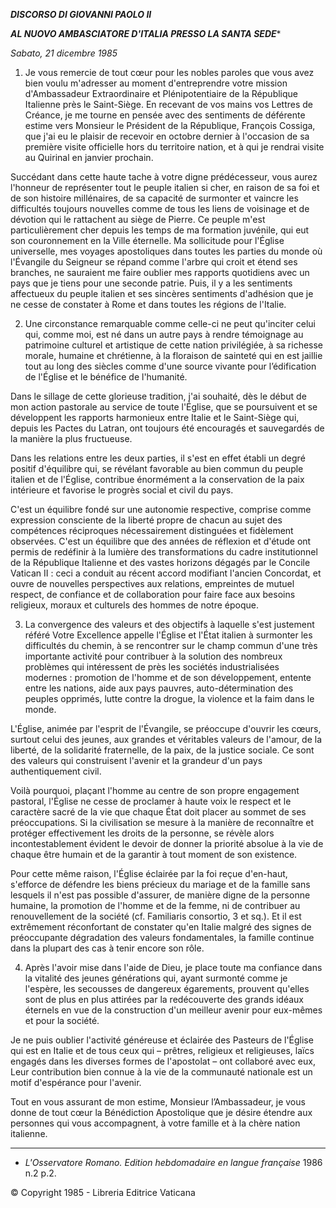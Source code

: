 ***DISCORSO DI GIOVANNI PAOLO II***

***AL NUOVO AMBASCIATORE D'ITALIA PRESSO LA SANTA SEDE****

*Sabato, 21 dicembre 1985*

1. Je vous remercie de tout cœur pour les nobles paroles que vous avez bien voulu m'adresser au moment d'entreprendre votre mission d'Ambassadeur Extraordinaire et Plénipotentiaire de la République Italienne près le Saint-Siège. En recevant de vos mains vos Lettres de Créance, je me tourne en pensée avec des sentiments de déférente estime vers Monsieur le Président de la République, François Cossiga, que j'ai eu le plaisir de recevoir en octobre dernier à l'occasion de sa première visite officielle hors du territoire nation, et à qui je rendrai visite au Quirinal en janvier prochain.

Succédant dans cette haute tache à votre digne prédécesseur, vous aurez l'honneur de représenter tout le peuple italien si cher, en raison de sa foi et de son histoire millénaires, de sa capacité de surmonter et vaincre les difficultés toujours nouvelles comme de tous les liens de voisinage et de dévotion qui le rattachent au siège de Pierre. Ce peuple m'est particulièrement cher depuis les temps de ma formation juvénile, qui eut son couronnement en la Ville éternelle. Ma sollicitude pour l'Église universelle, mes voyages apostoliques dans toutes les parties du monde où l'Évangile du Seigneur se répand comme l'arbre qui croit et étend ses branches, ne sauraient me faire oublier mes rapports quotidiens avec un pays que je tiens pour une seconde patrie. Puis, il y a les sentiments affectueux du peuple italien et ses sincères sentiments d'adhésion que je ne cesse de constater à Rome et dans toutes les régions de l'Italie.

2. Une circonstance remarquable comme celle-ci ne peut qu'inciter celui qui, comme moi, est né dans un autre pays à rendre témoignage au patrimoine culturel et artistique de cette nation privilégiée, à sa richesse morale, humaine et chrétienne, à la floraison de sainteté qui en est jaillie tout au long des siècles comme d'une source vivante pour l’édification de l'Église et le bénéfice de l'humanité.

Dans le sillage de cette glorieuse tradition, j'ai souhaité, dès le début de mon action pastorale au service de toute l'Église, que se poursuivent et se développent les rapports harmonieux entre Italie et le Saint-Siège qui, depuis les Pactes du Latran, ont toujours été encouragés et sauvegardés de la manière la plus fructueuse.

Dans les relations entre les deux parties, il s'est en effet établi un degré positif d'équilibre qui, se révélant favorable au bien commun du peuple italien et de l'Église, contribue énormément a la conservation de la paix intérieure et favorise le progrès social et civil du pays.

C'est un équilibre fondé sur une autonomie respective, comprise comme expression consciente de la liberté propre de chacun au sujet des compétences réciproques nécessairement distinguées et fidèlement observées. C'est un équilibre que des années de réflexion et d'étude ont permis de redéfinir à la lumière des transformations du cadre institutionnel de la République Italienne et des vastes horizons dégagés par le Concile Vatican II : ceci a conduit au récent accord modifiant l'ancien Concordat, et ouvre de nouvelles perspectives aux relations, empreintes de mutuel respect, de confiance et de collaboration pour faire face aux besoins religieux, moraux et culturels des hommes de notre époque.

3. La convergence des valeurs et des objectifs à laquelle s'est justement référé Votre Excellence appelle l'Église et l'État italien à surmonter les difficultés du chemin, à se rencontrer sur le champ commun d'une très importante activité pour contribuer à la solution des nombreux problèmes qui intéressent de près les sociétés industrialisées modernes : promotion de l'homme et de son développement, entente entre les nations, aide aux pays pauvres, auto-détermination des peuples opprimés, lutte contre la drogue, la violence et la faim dans le monde.

L'Église, animée par l'esprit de l'Évangile, se préoccupe d'ouvrir les cœurs, surtout celui des jeunes, aux grandes et véritables valeurs de l'amour, de la liberté, de la solidarité fraternelle, de la paix, de la justice sociale. Ce sont des valeurs qui construisent l'avenir et la grandeur d'un pays authentiquement civil.

Voilà pourquoi, plaçant l'homme au centre de son propre engagement pastoral, l'Église ne cesse de proclamer à haute voix le respect et le caractère sacré de la vie que chaque État doit placer au sommet de ses préoccupations. Si la civilisation se mesure à la manière de reconnaître et protéger effectivement les droits de la personne, se révèle alors incontestablement évident le devoir de donner la priorité absolue à la vie de chaque être humain et de la garantir à tout moment de son existence.

Pour cette même raison, l'Église éclairée par la foi reçue d'en-haut, s'efforce de défendre les biens précieux du mariage et de la famille sans lesquels il n'est pas possible d'assurer, de manière digne de la personne humaine, la promotion de l'homme et de la femme, ni de contribuer au renouvellement de la société (cf. Familiaris consortio, 3 et sq.). Et il est extrêmement réconfortant de constater qu'en Italie malgré des signes de préoccupante dégradation des valeurs fondamentales, la famille continue dans la plupart des cas à tenir encore son rôle.

4. Après l'avoir mise dans l'aide de Dieu, je place toute ma confiance dans la vitalité des jeunes générations qui, ayant surmonté comme je l'espère, les secousses de dangereux égarements, prouvent qu'elles sont de plus en plus attirées par la redécouverte des grands idéaux éternels en vue de la construction d'un meilleur avenir pour eux-mêmes et pour la société.

Je ne puis oublier l'activité généreuse et éclairée des Pasteurs de l'Église qui est en Italie et de tous ceux qui – prêtres, religieux et religieuses, laïcs engagés dans les diverses formes de l'apostolat – ont collaboré avec eux, Leur contribution bien connue à la vie de la communauté nationale est un motif d'espérance pour l'avenir.

Tout en vous assurant de mon estime, Monsieur l’Ambassadeur, je vous donne de tout cœur la Bénédiction Apostolique que je désire étendre aux personnes qui vous accompagnent, à votre famille et à la chère nation italienne.

* * *

* *L'Osservatore Romano. Edition hebdomadaire en langue française* 1986 n.2 p.2.

© Copyright 1985 - Libreria Editrice Vaticana